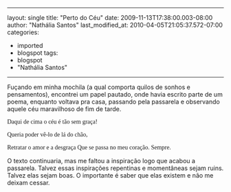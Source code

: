 
---
layout: single
title: "Perto do Céu"
date: 2009-11-13T17:38:00.003-08:00
author: "Nathália Santos"
last_modified_at: 2010-04-05T21:05:37.572-07:00
categories:
  - imported
  - blogspot
tags:
  - blogspot
  - "Nathália Santos"
---

Fuçando em minha mochila (a qual comporta quilos de sonhos e pensamentos), encontrei um papel pautado, onde havia escrito parte de um poema, enquanto voltava pra casa, passando pela passarela e observando aquele céu maravilhoso de fim de tarde.

<span style="font-family: verdana;">Daqui de cima o céu é tão sem graça!

<span style="font-family: verdana;">Queria poder vê-lo de lá do chão,

<span style="font-family: verdana;">Retratar o amor e a desgraça
<span style="font-family: verdana;">Que se passa no meu coração.
<span style="font-family: verdana;">Sempre.


O texto continuaria, mas me faltou a inspiração logo que acabou a passarela. Talvez essas inspirações repentinas e momentâneas sejam ruins. Talvez elas sejam boas. O importante é saber que elas existem e não me deixam cessar.